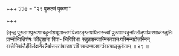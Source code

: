 +++
title = "२९ पुरूतमं पुरूणां"

+++

हेइन्द्र पुरुतमम्पुरूणाम्बहूनांशत्रूणान्तमयितारङ्ग्लपयितारन्त्वां पुरूणाम्बहूनांस्तोतॄणांअस्माकंस्तुतिः प्राप्नोत्वितिशेषः कीदृशानां विवा- चिविविधाः स्तुतशस्त्रात्मिकावाचःयस्मिन्यज्ञेतस्मिन् वाजेभिर्वाजैर्हविर्लक्षणैरन्नैर्वाजयतांवाजवन्तंवेगवन्तम्बलवन्तंवात्वाङ्कुर्वताम् ॥ २९ ॥